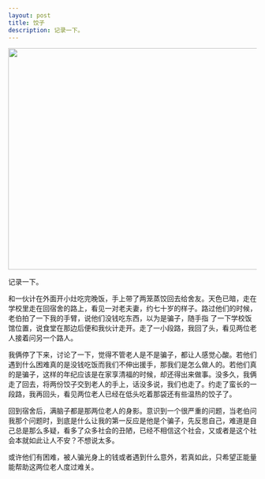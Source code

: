 ```yaml
---
layout: post
title: 饺子
description: 记录一下。
---
```


<img class="aligncenter size-full wp-image-247" title="together" src="{{ site.url }}/assets/together.jpg" alt="" width="600" height="450" />

记录一下。

和一伙计在外面开小灶吃完晚饭，手上带了两笼蒸饺回去给舍友。天色已暗，走在学校里走在回宿舍的路上，看见一对老夫妻，约七十岁的样子。路过他们的时候，老伯拍了一下我的手臂，说他们没钱吃东西，以为是骗子，随手指 了一下学校饭馆位置，说食堂在那边后便和我伙计走开。走了一小段路，我回了头，看见两位老人接着问另一个路人。

我俩停了下来，讨论了一下，觉得不管老人是不是骗子，都让人感觉心酸。若他们遇到什么困难真的是没钱吃饭而我们不伸出援手，那我们是怎么做人的。若他们真的是骗子，这样的年纪应该是在家享清福的时候，却还得出来做事。没多久，我俩走了回去，将两份饺子交到老人的手上，话没多说，我们也走了。约走了蛮长的一段路，我再回头，看见两位老人已经在低头吃着那袋还有些温热的饺子了。

回到宿舍后，满脑子都是那两位老人的身影。意识到一个很严重的问题，当老伯问我那个问题时，到底是什么让我的第一反应是他是个骗子，先反思自己，难道是自己总是那么多疑，看多了众多社会的丑陋，已经不相信这个社会，又或者是这个社会本就如此让人不安？不想说太多。

或许他们有困难，被人骗光身上的钱或者遇到什么意外，若真如此，只希望正能量能帮助这两位老人度过难关。
